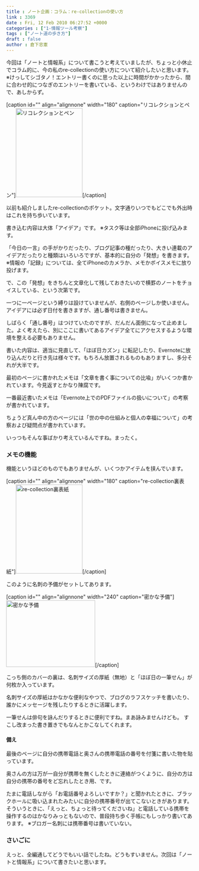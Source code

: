 ```yaml
---
title : ノート企画：コラム：re-collectionの使い方
link : 3369
date : Fri, 12 Feb 2010 06:27:52 +0000
categories : ["1-情報ツール考察"]
tags : ["ノート道の歩き方"]
draft : false
author : 倉下忠憲
---
```


今回は「ノートと情報系」について書こうと考えていましたが、ちょっと小休止でコラム的に、今の私のre-collectionの使い方について紹介したいと思います。
※けっしてシゴタノ！エントリー書くのに思った以上に時間がかかったから、間に合わせ的につなぎのエントリーを書いている、というわけではありませんので、あしからず。

[caption id="" align="alignnone" width="180" caption="リコレクションとペン"]<img alt="リコレクションとペン" src="http://farm5.static.flickr.com/4036/4331225149_62baba9ef1_m.jpg" title="リコレクションとペン" width="180" height="240" />[/caption]

以前も紹介しましたre-collectionのポケット。文字通りいつでもどこでも外出時はこれを持ち歩いています。

書き込む内容は大体「アイデア」です。
※タスク等は全部iPhoneに投げ込みます。

「今日の一言」の手がかりだったり、ブログ記事の種だったり、大きい連載のアイデアだったりと種類はいろいろですが、基本的に自分の「発想」を書きます。
※情報の「記録」については、全てiPhoneのカメラか、メモかボイスメモに放り投げます。

で、この「発想」をきちんと文章化して残しておきたいので横罫のノートをチョイスしている、という次第です。

一つに一ページという縛りは設けていませんが、右側のページしか使いません。アイデアには必ず日付を書きますが、通し番号は書きません。

しばらく「通し番号」はつけていたのですが、だんだん面倒になって止めました。よく考えたら、別にここに書いてあるアイデア全てにアクセスするような環境を整える必要もありません。

書いた内容は、適当に見直して、「ほぼ日カズン」に転記したり、Evernoteに放り込んだりと行き先は様々です。もちろん放置されるものもありますし、多分それが大半です。

最初のページに書かれたメモは「文章を書く事についての比喩」がいくつか書かれています。今見返すとかなり陳腐です。

一番最近書いたメモは「Evernote上でのPDFファイルの扱いについて」の考察が書かれています。

ちょうど真ん中の方のページには「世の中の仕組みと個人の幸福について」の考察および疑問点が書かれています。

いっつもそんな事ばかり考えているんですね。まったく。

<h3>メモの機能</h3>
機能というほどのものでもありませんが、いくつかアイテムを挟んでいます。

[caption id="" align="alignnone" width="180" caption="re-collection裏表紙"]<img alt="re-collection裏表紙" src="http://farm3.static.flickr.com/2724/4350025485_25f63ce211_m.jpg" title="re-collection裏表紙" width="180" height="240" />[/caption]

このように名刺の予備がセットしてあります。

[caption id="" align="alignnone" width="240" caption="密かな予備"]<img alt="密かな予備" src="http://farm5.static.flickr.com/4050/4350772058_fa940319a9_m.jpg" title="密かな予備" width="240" height="180" />[/caption]

こっち側のカバーの裏は、名刺サイズの厚紙（無地）と「ほぼ日の一筆せん」が何枚か入っています。

名刺サイズの厚紙はかなかな便利なやつで、ブログのラフスケッチを書いたり、誰かにメッセージを残したりするときに活躍します。

一筆せんは俳句を詠んだりするときに便利ですね。まあ詠みませんけども。
すこし改まった書き置きでもなんとかこなしてくれます。

<h4>備え</h4>
最後のページに自分の携帯電話と奥さんの携帯電話の番号を付箋に書いた物を貼っています。

奥さんの方は万が一自分が携帯を無くしたときに連絡がつくように、自分の方は自分の携帯の番号をど忘れしたとき用、です。

たまに電話しながら「お電話番号よろしいですか？」と聞かれたときに、ブラックホールに吸い込まれたみたいに自分の携帯番号が出てこないときがあります。そういうときに、「えっと、ちょっと待ってくださいね」と電話している携帯を操作するのはかなりみっともないので、普段持ち歩く手帳にもしっかり書いてあります。
※ブロガー名刺には携帯番号は書いていない。

<h3>さいごに</h3>
えっと、全編通してどうでもいい話でしたね。どうもすいません。次回は「ノートと情報系」について書きたいと思います。